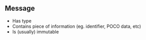 ## Message

- Has type
- Contains piece of information (eg. identifier, POCO data, etc)
- Is (usually) immutable
